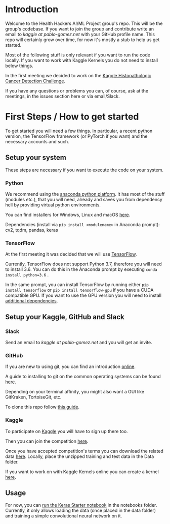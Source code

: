 # Introduction

Welcome to the Health Hackers AI/ML Project group's repo. This will be the group's codebase. If you want to join the group and contribute write an email to *kaggle at pablo-gomez.net* with your GitHub profile name. This repo will certainly grow over time, for now it's mostly a stub to help us get started. 

Most of the following stuff is only relevant if you want to run the code locally. If you want to work with Kaggle Kernels you do not need to install below things.

In the first meeting we decided to work on the [Kaggle Histopathologic Cancer Detection Challenge](https://www.kaggle.com/c/histopathologic-cancer-detection/overview).

If you have any questions or problems you can, of course, ask at the meetings, in the issues section here or via email/Slack.

# First Steps / How to get started

To get started you will need a few things. In particular, a recent python version, the TensorFlow framework (or PyTorch if you want) and the necessary accounts and such.

## Setup your system

These steps are necessary if you want to execute the code on your system.

### Python

We recommend using the [anaconda python platform](https://www.anaconda.com/distribution/). It has most of the stuff (modules etc.), that you will need, already and saves you from dependency hell by providing virtual python environments.

You can find installers for Windows, Linux and macOS [here](https://www.anaconda.com/download/).

Dependencies (install via `pip install <modulename>` in Anaconda prompt): cv2, tqdm, pandas, keras

### TensorFlow

At the first meeting it was decided that we will use [TensorFlow](https://www.tensorflow.org). 

Currently, TensorFlow does not support Python 3.7, therefore you will need to install 3.6. You can do this in the Anaconda prompt by executing `conda install python=3.6` .

In the same prompt, you can install TensorFlow by running either `pip install tensorflow` or `pip install tensorflow-gpu` if you have a CUDA compatible GPU. If you want to use the GPU version you will need to install [additional dependencies](https://www.tensorflow.org/install/gpu). 
## Setup your Kaggle, GitHub and Slack

### Slack

Send an email to *kaggle at pablo-gomez.net* and you will get an invite.

### GitHub

If you are new to using git,  you can find an introduction [online](https://www.atlassian.com/git/tutorials/what-is-version-control).

A guide to installing to git on the common operating systems can be found [here](https://git-scm.com/book/en/v2/Getting-Started-Installing-Git).

Depending on your terminal affinity, you might also want a GUI like GitKraken, TortoiseGit, etc.

To clone this repo follow [this guide](https://help.github.com/articles/cloning-a-repository/).

### Kaggle

To participate on [Kaggle](https://www.kaggle.com/) you will have to sign up there too. 

Then you can join the competition [here](https://www.kaggle.com/c/histopathologic-cancer-detection/overview).

Once you have accepted competition's terms you can download the related data [here](https://www.kaggle.com/c/11848/download-all). Locally, place the unzipped training and test data in the Data folder. 

If you want to work on with Kaggle Kernels online you can create a kernel [here](https://www.kaggle.com/c/histopathologic-cancer-detection/kernels).

## Usage

For now, you can [run the Keras Starter notebook](https://jupyter-notebook-beginner-guide.readthedocs.io/en/latest/execute.html) in the notebooks folder. Currently, it only allows loading the data (once placed in the data folder) and training a simple convolutional neural network on it. 
